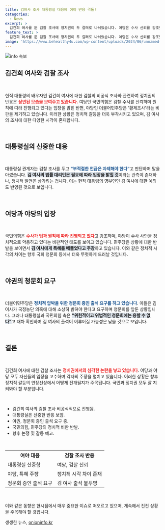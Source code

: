 ```yaml
---
title: 김여사 조사 대통령실 대응에 여야 반응 격돌!
categories:
  - News
excerpt: >
  김건희 여사를 둔 검찰 조사에 정치권이 두 갈래로 나뉘었습니다. 여당은 수사 신뢰를 강조했고, 야당은 특혜 논란을 제기하며 강력 반발. 법적 대치와 갈등이 이어지는 가운데, 여사의 청문회 출석은 불투명해 보입니다.
feature_text: >
  김건희 여사를 둔 검찰 조사에 정치권이 두 갈래로 나뉘었습니다. 여당은 수사 신뢰를 강조했고, 야당은 특혜 논란을 제기하며 강력 반발. 법적 대치와 갈등이 이어지는 가운데, 여사의 청문회 출석은 불투명해 보입니다.
image: 'https://www.behealthy4u.com/wp-content/uploads/2024/06/unnamed-file.png'
---
```


<p><img src="https://www.behealthy4u.com/wp-content/uploads/2024/06/unnamed-file.png" alt="info 속보" /></p>

<h2 data-ke-size="size26">김건희 여사와 검찰 조사</h2>

<p data-ke-size="size16">&nbsp;</p>

<p>현직 대통령의 배우자인 김건희 여사에 대한 검찰의 비공식 조사와 관련하여 정치권의 반응은 <b><span style="color: #ee2323;">상반된 모습을 보여주고 있습니다.</span></b> 여당인 국민의힘은 검찰 수사를 신뢰하며 원칙에 따라 진행되고 있다는 입장을 밝힌 반면, 야당인 더불어민주당은 '황제조사'라는 비판을 제기하고 있습니다. 이러한 상황은 정치적 갈등을 더욱 부각시키고 있으며, 김 여사의 조사에 대한 다양한 시각이 존재합니다. </p>

<p><br></p>

<h2 data-ke-size="size26">대통령실의 신중한 대응</h2>

<p data-ke-size="size16">&nbsp;</p> 

<p>대통령실 관계자는 검찰 조사를 두고 <b><span style="color: #1a5490;">"부적절한 언급은 자제해야 한다"</span></b>고 판단하며 말을 아꼈습니다. <b><span style="background-color: #21538527;">김 여사의 법률 대리인은 필요에 따라 입장을 밝힐 것</span></b>이라는 관측이 존재하나, 정치적 발언은 삼가려는 겁니다. 이는 현직 대통령의 영부인인 김 여사에 대한 예의도 반영된 것으로 보입니다. </p>

<p><br></p>

<h2 data-ke-size="size26">여당과 야당의 입장</h2>

<p data-ke-size="size16">&nbsp;</p> 

<p>국민의힘은 <b><span style="color: #ee2323;">수사가 법과 원칙에 따라 진행되고 있다</span></b>고 강조하며, 야당이 수사 사안을 정치적으로 악용하고 있다는 비판적인 태도를 보이고 있습니다. 민주당은 상황에 대한 반발을 보이면서 <b><span style="background-color: #21538527;">김 여사에게 특혜를 베풀었다고 주장</span></b>하고 있습니다. 이와 같은 정치적 시각의 차이는 향후 국회 청문회 등에서 더욱 뚜렷하게 드러날 것입니다.</p>

<p><br></p>

<h2 data-ke-size="size26">야권의 청문회 요구</h2>

<p data-ke-size="size16">&nbsp;</p> 

<p>더불어민주당은 <b><span style="color: #1a5490;">정치적 압박을 위한 청문회 증인 출석 요구를 하고 있습니다</span></b>. 이들은 김 여사가 국정농단 의혹에 대해 소상히 밝혀야 한다고 요구하며 청문회를 앞둔 상황입니다. 그러나 대통령실과 국민의힘 측은 <b><span style="background-color: #21538527;">"위헌적이고 위법적인 청문회에는 응할 수 없다"</span></b>고 재차 확인하며 김 여사의 출석이 이루어질 가능성은 낮을 것으로 보입니다.</p>

<p><br></p>

<h2 data-ke-size="size26">결론</h2>

<p data-ke-size="size16">&nbsp;</p> 

<p>김건희 여사에 대한 검찰 조사는 <b><span style="color: #ee2323;">정치권에서의 심각한 논란을 낳고 있습니다</span></b>. 여당과 야당 모두 자신들의 입장을 고수하며 각자의 주장을 펼치고 있습니다. 이러한 상황은 향후 정치적 갈등의 연장선상에서 어떻게 전개될지가 주목됩니다. 국민과 정치권 모두 잘 지켜봐야 할 부분입니다. </p>

<p data-ke-size="size16">&nbsp;</p> 

<ul>
    <li>김건희 여사의 검찰 조사 비공식적으로 진행됨.</li>
    <li>대통령실은 신중한 반응 보임.</li>
    <li>야권, 청문회 증인 출석 요구 중.</li>
    <li>국민의힘, 민주당의 정치적 비판 반발.</li>
    <li>향후 논쟁 및 갈등 예고.</li>
</ul>

<p data-ke-size="size16">&nbsp;</p>

<table>
    <tr>
        <td style="text-align: center; height: 17px;"><b>여야 대응</b></td>
        <td style="text-align: center; height: 17px;"><b>검찰 조사 반응</b></td>
    </tr>
    <tr>
        <td>대통령실 신중함</td>
        <td>여당, 검찰 신뢰</td>
    </tr>
    <tr>
        <td>야당, 특혜 주장</td>
        <td>정치적 시각 차이 존재</td>
    </tr>
    <tr>
        <td>청문회 증인 출석 요구</td>
        <td>김 여사 출석 불투명</td>
    </tr>
</table>

<p data-ke-size="size16">&nbsp;</p>

<p>이와 같은 동향은 현시점에서 매우 중요한 이슈로 떠오르고 있으며, 계속해서 진전 상황을 주목해야 할 것입니다.</p>
생생한 뉴스, <a href="https://onioninfo.kr" rel="dofollow">onioninfo.kr</a>



